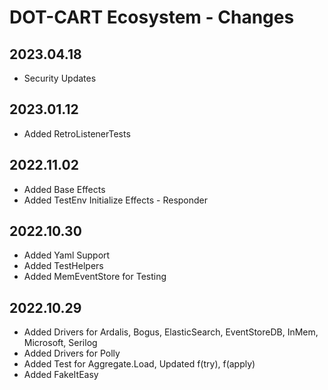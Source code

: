 # DOT-CART Ecosystem - Changes

## 2023.04.18

- Security Updates


## 2023.01.12

- Added RetroListenerTests

## 2022.11.02

- Added Base Effects
- Added TestEnv Initialize Effects - Responder

## 2022.10.30

- Added Yaml Support
- Added TestHelpers
- Added MemEventStore for Testing

## 2022.10.29

- Added Drivers for Ardalis, Bogus, ElasticSearch, EventStoreDB, InMem, Microsoft, Serilog
- Added Drivers for Polly
- Added Test for Aggregate.Load, Updated f(try), f(apply)
- Added FakeItEasy



